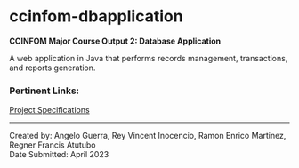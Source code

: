 # ccinfom-dbapplication
**CCINFOM Major Course Output 2: Database Application**

A web application in Java that performs records management, transactions, and reports generation.

### Pertinent Links:
[Project Specifications](https://drive.google.com/file/d/1Xl-kDwlqPGrP_5RpXbDJkUV43LBjneFp/view?usp=sharing)<br>

---

Created by: Angelo Guerra, Rey Vincent Inocencio, Ramon Enrico Martinez, Regner Francis Atutubo<br>
Date Submitted: April 2023
